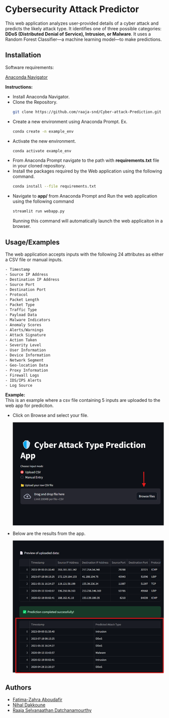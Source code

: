 
# Cybersecurity Attack Predictor


This web application analyzes user-provided details of a cyber attack and predicts the likely attack type. It identifies one of three possible categories: **DDoS (Distributed Denial of Service), Intrusion, or Malware**. It uses a Random Forest Classifier—a machine learning model—to make predictions.


## Installation

Software requirements:

[Anaconda Navigator](https://www.anaconda.com/download)

**Instructions:**

- Install Anaconda Navigator.
- Clone the Repository.
    ```bash
    git clone https://github.com/raaja-snd/Cyber-attack-Prediction.git
    ```
- Create a new environment using Anaconda Prompt. Ex.
    ```bash
    conda create -n example_env
    ```
- Activate the new environment.
    ```bash
    conda activate example_env
    ```
- From Anaconda Prompt navigate to the path with **requirements.txt** file in your cloned repository.
- Install the packages required by the Web application using the following command.
    ```bash
    conda install --file requirements.txt
    ```
- Navigate to **app/** from Anaconda Prompt and Run the web application using the following command
    ```bash
    streamlit run webapp.py
    ```
    Running this command will automatically launch the web applicaiton in a browser.
    
## Usage/Examples

The web application accepts inputs with the following 24 attributes as either a CSV file or manual inputs.

    - Timestamp
    - Source IP Address
    - Destination IP Address
    - Source Port
    - Destination Port
    - Protocol
    - Packet Length
    - Packet Type
    - Traffic Type
    - Payload Data
    - Malware Indicators
    - Anomaly Scores
    - Alerts/Warnings
    - Attack Signature
    - Action Taken
    - Severity Level
    - User Information
    - Device Information
    - Network Segment
    - Geo-location Data
    - Proxy Information
    - Firewall Logs
    - IDS/IPS Alerts
    - Log Source

**Example:**  
This is an example where a csv file containing 5 inputs are uploaded to the web app for prediciton.

- Click on Browse and select your file.

    ![Browse](assets/readme/r1.png)

- Below are the results from the app.

    ![Result](assets/readme/r2.png)
## Authors

- [Fatima-Zahra Aboudafir](https://github.com/Fatima-ZahraAB)
- [Nihal Dakkoune](https://github.com/Nihal-DAKKOUNE)
- [Raaja Selvanaathan Datchanamourthy](https://github.com/raaja-snd)


